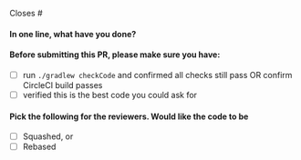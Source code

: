 Closes #

#### In one line, what have you done?

#### Before submitting this PR, please make sure you have:
- [ ] run `./gradlew checkCode` and confirmed all checks still pass OR confirm CircleCI build passes
- [ ] verified this is the best code you could ask for

#### Pick the following for the reviewers. Would like the code to be
- [ ] Squashed, or
- [ ] Rebased

<!-- 
Thank you for contributing to Context Genesis!
-->


